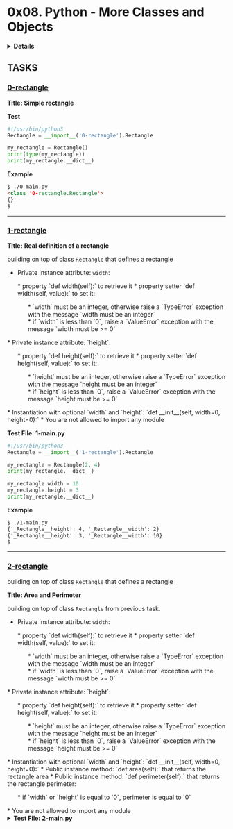 # 0x08. Python - More Classes and Objects


<details>
<summary><b>Details</b></summary>

* What is OOP
* "first-class everything"
* What is a class
* What is an object and an instance
* What is the difference between a class and an object or instance
* What is an attribute
* What are and how to use public, protected and private attributes
* What is `self`
* What is a method
* What is the special `__init__` method and how to use it
* What is Data Abstraction, Data Encapsulation, and Information Hiding
* What is a property
* What is the difference between an attribute and a property in Python
* What is the Pythonic way to write getters and setters in Python
* What are the special `__str__` and `__repr__` methods and how to use them
* What is the difference between `__str__` and `__repr__`
* What is a class attribute
* What is the difference between a object attribute and a class attribute
* What is a class method
* What is a static method
* How to dynamically create arbitrary new attributes for existing instances of a class
* How to bind attributes to object and classes
* What is and what does contain `__dict__` of a class and of an instance of a class
* How does Python find the attributes of an object or class
* How to use the `getattr` function

</details>

## TASKS

### [0-rectangle](0-rectangle.py)

**Title: Simple rectangle**

<b>Test</b>

```python
#!/usr/bin/python3
Rectangle = __import__('0-rectangle').Rectangle

my_rectangle = Rectangle()
print(type(my_rectangle))
print(my_rectangle.__dict__)
```

**Example**

```markdown
$ ./0-main.py
<class '0-rectangle.Rectangle'>
{}
$
```


---

### [1-rectangle](1-rectangle.py)

**Title:**  **Real definition of a rectangle**

building on top of  class `Rectangle` that defines a rectangle

* Private instance attribute: `width`:

<ul>
* property `def width(self):` to retrieve it
* property setter `def width(self, value):` to set it:

<ul>
* `width` must be an integer, otherwise raise a `TypeError` exception with the message `width must be an integer`<br>
* if `width` is less than `0`, raise a `ValueError` exception with the message `width must be &gt;= 0`
</ul>
</ul>
* Private instance attribute: `height`:

<ul>
* property `def height(self):` to retrieve it
* property setter `def height(self, value):` to set it:

<ul>
* `height` must be an integer, otherwise raise a `TypeError` exception with the message `height must be an integer`<br>
* if `height` is less than `0`, raise a `ValueError` exception with the message `height must be &gt;= 0`
</ul>
</ul>
* Instantiation with optional `width` and `height`: `def __init__(self, width=0, height=0):`
* You are not allowed to import any module


<b>Test File:  1-main.py</b>
```python
#!/usr/bin/python3
Rectangle = __import__('1-rectangle').Rectangle

my_rectangle = Rectangle(2, 4)
print(my_rectangle.__dict__)

my_rectangle.width = 10
my_rectangle.height = 3
print(my_rectangle.__dict__)
```


**Example**

```markdown
$ ./1-main.py
{'_Rectangle__height': 4, '_Rectangle__width': 2}
{'_Rectangle__height': 3, '_Rectangle__width': 10}
$
```


---

### [2-rectangle](2-rectangle.py)

building on top of  class `Rectangle` that defines a rectangle

**Title:  Area and Perimeter**

building on top of  class `Rectangle` from previous task.

* Private instance attribute: `width`:

<ul>
* property `def width(self):` to retrieve it
* property setter `def width(self, value):` to set it:

<ul>
* `width` must be an integer, otherwise raise a `TypeError` exception with the message `width must be an integer`<br>
* if `width` is less than `0`, raise a `ValueError` exception with the message `width must be &gt;= 0`
</ul>
</ul>
* Private instance attribute: `height`:

<ul>
* property `def height(self):` to retrieve it
* property setter `def height(self, value):` to set it:

<ul>
* `height` must be an integer, otherwise raise a `TypeError` exception with the message `height must be an integer`<br>
* if `height` is less than `0`, raise a `ValueError` exception with the message `height must be &gt;= 0`
</ul>
</ul>
* Instantiation with optional `width` and `height`: `def __init__(self, width=0, height=0):`
* Public instance method: `def area(self):` that returns the rectangle area
* Public instance method: `def perimeter(self):` that returns the rectangle perimeter:

<ul>
* if `width` or `height` is equal to `0`, perimeter is equal to `0`
</ul>
* You are not allowed to import any module


<details>
<summary><b>Test File: 2-main.py</b></summary>

```python
#!/usr/bin/python3
Rectangle = __import__('2-rectangle').Rectangle

my_rectangle = Rectangle(2, 4)
print("Area: {} - Perimeter: {}".format(my_rectangle.area(), my_rectangle.perimeter()))

print("--")

my_rectangle.width = 10
my_rectangle.height = 3
print("Area: {} - Perimeter: {}".format(my_rectangle.area(), my_rectangle.perimeter()))
```


**Example**

```markdown
$ ./2-main.py
Area: 8 - Perimeter: 12
--
Area: 30 - Perimeter: 26
$
```


---

### [3-rectangle](3-rectangle.py)

building on top of  class `Rectangle` that defines a rectangle

* Private instance attribute: `width`:

<ul>
* property `def width(self):` to retrieve it
* property setter `def width(self, value):` to set it:

<ul>
* `width` must be an integer, otherwise raise a `TypeError` exception with the message `width must be an integer`<br>
* if `width` is less than `0`, raise a `ValueError` exception with the message `width must be &gt;= 0`
</ul>
</ul>
* Private instance attribute: `height`:

<ul>
* property `def height(self):` to retrieve it
* property setter `def height(self, value):` to set it:

<ul>
* `height` must be an integer, otherwise raise a `TypeError` exception with the message `height must be an integer`<br>
* if `height` is less than `0`, raise a `ValueError` exception with the message `height must be &gt;= 0`
</ul>
</ul>
* Instantiation with optional `width` and `height`: `def __init__(self, width=0, height=0):`
* Public instance method: `def area(self):` that returns the rectangle area
* Public instance method: `def perimeter(self):` that returns the rectangle perimeter:

<ul>
* if `width` or `height` is equal to `0`, perimeter has to be equal to `0`
</ul>
* `print()` and `str()` should print the rectangle with the character `#`: (see example below)

<ul>
* if `width` or `height` is equal to 0, return an empty string
</ul>
* You are not allowed to import any module


**Test File: 3-main.py**

```python
#!/usr/bin/python3
Rectangle = __import__('3-rectangle').Rectangle

my_rectangle = Rectangle(2, 4)
print("Area: {} - Perimeter: {}".format(my_rectangle.area(), my_rectangle.perimeter()))

print(str(my_rectangle))
print(repr(my_rectangle))

print("--")

my_rectangle.width = 10
my_rectangle.height = 3
print(my_rectangle)
print(repr(my_rectangle))
```

<details>

**Example**

```markdown
$ ./3-main.py
Area: 8 - Perimeter: 12
##
##
##
##
<3-rectangle.Rectangle object at 0x7f92a75a2eb8>
--
##########
##########
##########
<3-rectangle.Rectangle object at 0x7f92a75a2eb8>
$
```


---

### [4-rectangle](4-rectangle.py)

building on top of  class `Rectangle` that defines a rectangle

- `repr()` should return a string representation of the rectangle to be able to recreate a new instance by using `eval()` (see example below)

<details>
<summary><b>Test File: 4-main.py</b></summary>

```python
#!/usr/bin/python3
Rectangle = __import__('4-rectangle').Rectangle

my_rectangle = Rectangle(2, 4)
print(str(my_rectangle))
print("--")
print(my_rectangle)
print("--")
print(repr(my_rectangle))
print("--")
print(hex(id(my_rectangle)))
print("--")

# create new instance based on representation
new_rectangle = eval(repr(my_rectangle))
print(str(new_rectangle))
print("--")
print(new_rectangle)
print("--")
print(repr(new_rectangle))
print("--")
print(hex(id(new_rectangle)))
print("--")

print(new_rectangle is my_rectangle)
print(type(new_rectangle) is type(my_rectangle))
```

<details>

<details>
<summary><b>Example</b></summary>

```markdown
$ ./4-main.py
##
##
##
##
--
##
##
##
##
--
Rectangle(2, 4)
--
0x7f09ebf7cc88
--
##
##
##
##
--
##
##
##
##
--
Rectangle(2, 4)
--
0x7f09ebf7ccc0
--
False
True
$
```

</details>

---

### [5-rectangle](5-rectangle.py)

building on top of  class `Rectangle` that defines a rectangle

- Print the message `Bye rectangle...` (`...` being 3 dots not ellipsis) when an instance of `Rectangle` is deleted

<details>
<summary><b>Test File: 5-main.py</b></summary>

```python
#!/usr/bin/python3
Rectangle = __import__('5-rectangle').Rectangle

my_rectangle = Rectangle(2, 4)
print("Area: {} - Perimeter: {}".format(my_rectangle.area(), my_rectangle.perimeter()))

del my_rectangle

try:
    print(my_rectangle)
except Exception as e:
    print("[{}] {}".format(e.__class__.__name__, e))
```

<details>

**Example**

```markdown
$ ./5-main.py
Area: 8 - Perimeter: 12
Bye rectangle...
[NameError] name 'my_rectangle' is not defined
$
```


---


### [6-rectangle](6-rectangle.py)

building on top of  class `Rectangle` that defines a rectangle

- Public class attribute `number_of_instances`:
<ul>
* Initialized to `0`
* Incremented during each new instance instantiation
* Decremented during each instance deletion
</ul>

<details>
<summary><b>Test File: 6-main.py</b></summary>

```python
#!/usr/bin/python3
Rectangle = __import__('6-rectangle').Rectangle

my_rectangle_1 = Rectangle(2, 4)
my_rectangle_2 = Rectangle(2, 4)
print("{:d} instances of Rectangle".format(Rectangle.number_of_instances))
del my_rectangle_1
print("{:d} instances of Rectangle".format(Rectangle.number_of_instances))
del my_rectangle_2
print("{:d} instances of Rectangle".format(Rectangle.number_of_instances))
```

<details>

**Example**

```markdown
$ ./6-main.py
2 instances of Rectangle
Bye rectangle...
1 instances of Rectangle
Bye rectangle...
0 instances of Rectangle
$
```


---


### [7-rectangle](7-rectangle.py)

building on top of  class `Rectangle` that defines a rectangle

- Public class attribute `print_symbol`:
* Initialized to `#`
* Used as symbol for string representation
* Can be any type
</ul>


<details>
<summary><b>Test File: 7-main.py</b></summary>

```python
#!/usr/bin/python3
Rectangle = __import__('7-rectangle').Rectangle

my_rectangle_1 = Rectangle(8, 4)
print(my_rectangle_1)
print("--")
my_rectangle_1.print_symbol = "&"
print(my_rectangle_1)
print("--")

my_rectangle_2 = Rectangle(2, 1)
print(my_rectangle_2)
print("--")
Rectangle.print_symbol = "C"
print(my_rectangle_2)
print("--")

my_rectangle_3 = Rectangle(7, 3)
print(my_rectangle_3)

print("--")

my_rectangle_3.print_symbol = ["C", "is", "fun!"]
print(my_rectangle_3)

print("--")

```

<details>

<details>
<summary><b>Example</b></summary>

```markdown
$ ./7-main.py
########
########
########
########
--
&&&&&&&&
&&&&&&&&
&&&&&&&&
&&&&&&&&
--
##
--
CC
--
CCCCCCC
CCCCCCC
CCCCCCC
--
['C', 'is', 'fun!']['C', 'is', 'fun!']['C', 'is', 'fun!']['C', 'is', 'fun!']['C', 'is', 'fun!']['C', 'is', 'fun!']['C', 'is', 'fun!']
['C', 'is', 'fun!']['C', 'is', 'fun!']['C', 'is', 'fun!']['C', 'is', 'fun!']['C', 'is', 'fun!']['C', 'is', 'fun!']['C', 'is', 'fun!']
['C', 'is', 'fun!']['C', 'is', 'fun!']['C', 'is', 'fun!']['C', 'is', 'fun!']['C', 'is', 'fun!']['C', 'is', 'fun!']['C', 'is', 'fun!']
--
Bye rectangle...
Bye rectangle...
Bye rectangle...
$
```

</details>

---


### [8-rectangle](8-rectangle.py)

building on top of  class `Rectangle` that defines a rectangle

Static method `def bigger_or_equal(rect_1, rect_2):` that returns the biggest rectangle based on the area

<ul>
* `rect_1` must be an instance of `Rectangle`, otherwise raise a `TypeError` exception with the message `rect_1 must be an instance of Rectangle`<br>
* `rect_2` must be an instance of `Rectangle`, otherwise raise a `TypeError` exception with the message `rect_2 must be an instance of Rectangle`<br>
* Returns `rect_1` if both have the same area value
</ul>

<details>
<summary><b>Test File: 8-main.py</b></summary>

```python
#!/usr/bin/python3
Rectangle = __import__('8-rectangle').Rectangle

my_rectangle_1 = Rectangle(8, 4)
my_rectangle_2 = Rectangle(2, 3)

if Rectangle.bigger_or_equal(my_rectangle_1, my_rectangle_2):
    print("my_rectangle_1 is bigger or equal to my_rectangle_2")
else:
    print("my_rectangle_2 is bigger than my_rectangle_1")


my_rectangle_2.width = 10
my_rectangle_2.height = 5
if my_rectangle_1 is Rectangle.bigger_or_equal(my_rectangle_1, my_rectangle_2):
    print("my_rectangle_1 is bigger or equal to my_rectangle_2")
else:
    print("my_rectangle_2 is bigger than my_rectangle_1")
```

<details>

**Example**

```markdown
$ ./8-main.py
my_rectangle_1 is bigger or equal to my_rectangle_2
my_rectangle_2 is bigger than my_rectangle_1
Bye rectangle...
Bye rectangle...
$
```


---


### [9-rectangle](9-rectangle.py)

building on top of  class `Rectangle` that defines a rectangle

- Class method `def square(cls, size=0):` that returns a new Rectangle instance with `width == height == size`

**Test File: 9-main.py**

```python
#!/usr/bin/python3
Rectangle = __import__('9-rectangle').Rectangle

my_square = Rectangle.square(5)
print("Area: {} - Perimeter: {}".format(my_square.area(), my_square.perimeter()))
print(my_square)
```


**Example**

```markdown
$ ./9-main.py
Area: 25 - Perimeter: 20
#####
#####
#####
#####
#####
Bye rectangle...
$
```


---

